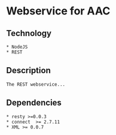 Webservice for AAC
===

## Technology ##
	* NodeJS
	* REST

## Description ##
	The REST webservice...

## Dependencies ##
	* resty >=0.0.3
	* connect  >= 2.7.11
	* XML >= 0.0.7